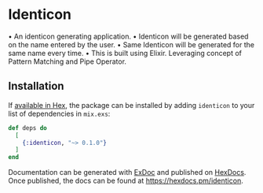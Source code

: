 # Identicon

•	An identicon generating application.
•	Identicon will be generated based on the name entered by the user.
•	Same Identicon will be generated for the same name every time.
•	This is built using Elixir. Leveraging concept of Pattern Matching and Pipe Operator.

## Installation

If [available in Hex](https://hex.pm/docs/publish), the package can be installed
by adding `identicon` to your list of dependencies in `mix.exs`:

```elixir
def deps do
  [
    {:identicon, "~> 0.1.0"}
  ]
end
```

Documentation can be generated with [ExDoc](https://github.com/elixir-lang/ex_doc)
and published on [HexDocs](https://hexdocs.pm). Once published, the docs can
be found at <https://hexdocs.pm/identicon>.

